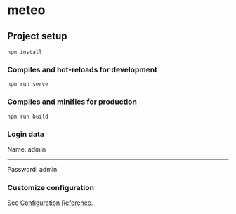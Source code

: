 # meteo

## Project setup
```
npm install
```

### Compiles and hot-reloads for development
```
npm run serve
```

### Compiles and minifies for production
```
npm run build
```
### Login data

Name: admin
***
Password: admin

### Customize configuration
See [Configuration Reference](https://cli.vuejs.org/config/).
